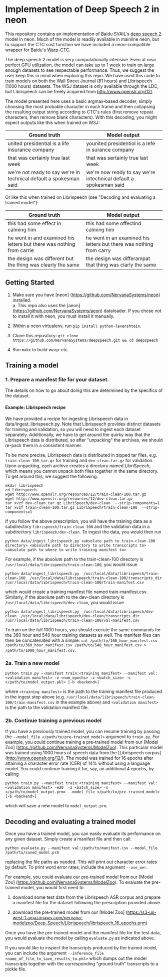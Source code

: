 # Implementation of Deep Speech 2 in neon

This repository contains an implementation of Baidu SVAIL's [deep speech 2](https://arxiv.org/abs/1512.02595) model in neon. Much of the model is readily available in mainline neon, but to support the CTC cost function we have included a neon-compatible wrapper for Baidu's [Warp-CTC].
  
The deep speech 2 model is very computationally intensive. Even at near perfect GPU utilization, the model can take up to 1 week to train on large enough datasets to see respectable performance. Thus, we suggest the user keep this in mind when exploring this repo. We have used this code to train models on both the Wall Street Journal (81 hours) and Librispeech (1000 hours) datasets. The WSJ dataset is only available through the LDC, but Librispeech can be freely acquired from <http://www.openslr.org/12/>.
 
The model presented here uses a basic argmax-based decoder, simply choosing the most probable character in each frame and then collapsing the resulting output string according to CTC's rules (first remove repeat characters, then remove blank characters). With this decoding, you might expect outputs like this when trained on WSJ:

| Ground truth                    | Model output                      |
|---------------------------------|-----------------------------------|
| united presidential is a life insurance company | younited presidentiol is a lefe in surance company |
| that was certainly true last week | that was sertainly true last week |
| we're not ready to say we're in technical default a spokesman said | we're now ready to say we're intechnical default a spokesman said | 

Or like this when trained on Librispeech (see "Decoding and evaluating a trained model"):

| Ground truth                    | Model output                      |
|---------------------------------|-----------------------------------|
| this had some effect in calming him | this had some offectind calming him |
| he went in and examined his letters but there was nothing from carrie | he went in an examined his letters but there was nothing from carry |
| the design was different but the thing was clearly the same | the design was differampat that thing was clarly the same |

## Getting Started
1. Make sure you have [neon] (https://github.com/NervanaSystems/neon) installed.  
    a. This repo also uses the [aeon] (https://github.com/NervanaSystems/aeon) dataloader. If you chose not to install it with neon, you must install it manually.

2. Within a neon virtualenv, run ```pip install python-levenshtein```.

3. Clone this repository: ```git clone https://github.com/NervanaSystems/deepspeech.git && cd deepspeech```

4. Run ```make``` to build warp-ctc.

## Training a model
### 1. Prepare a manifest file for your dataset.
The details on how to go about doing this are determined by the specifics of the dataset. 


#### Example: Librispeech recipe
We have provided a recipe for ingesting Librispeech data in data/ingest_librispeech.py. Note that Librispeech provides distinct datasets for training and validation, so you will need to ingest each dataset separately. Additionally, we have to get around the quirky way that the Librispeech data is distributed, so after "unpacking" the archives, we should re-pack them in a consistent manner.

To be more precise, Librispeech data is distributed in zipped tar files, e.g. `train-clean-100.tar.gz` for training and `dev-clean.tar.gz` for validation. Upon unpacking, each archive creates a directory named LibriSpeech, which means you cannot unpack both files together in the same directory. To get around this, we suggest the following. 
```
mkdir librispeech 
cd librispeech
wget http://www.openslr.org/resources/12/train-clean-100.tar.gz
wget http://www.openslr.org/resources/12/dev-clean.tar.gz
tar xvzf dev-clean.tar.gz LibriSpeech/dev-clean  --strip-components=1
tar xvzf train-clean-100.tar.gz LibriSpeech/train-clean-100  --strip-components=1
```
If you follow the above prescription, you will have the training data as a subdirectory `librispeech/train-clean-100` 
and  the validation data in a subdirectory `librispeech/dev-clean`. To ingest the data, you would then run 
```
python data/ingest_librispeech.py <absolute path to train-clean-100 directory> <absolute path to directory to write transcripts to> <absolute path to where to write training manifest to>
```

For example, if the absolute path to the train-clean-100 directory is ``/usr/local/data/librispeech/train-clean-100``, you would issue  
```
python data/ingest_librispeech.py  /usr/local/data/librispeech/train-clean-100  /usr/local/data/librispeech/train-clean-100/transcripts_dir  /usr/local/data/librispeech/train-clean-100/train-manifest.csv
```
which would create a training manifest file named train-manifest.csv. Similarly, if the absolute path to the dev-clean directory is ``/usr/local/data/librispeech/dev-clean``, you would issue  

```
python data/ingest_librispeech.py  /usr/local/data/librispeech/dev-clean  /usr/local/data/librispeech/dev-clean/transcripts_dir  /usr/local/data/librispeech/train-clean-100/val-manifest.csv
```

To train on the full 1000 hours, you should execute the same commands for the 360 hour and 540 hour training datasets as well. The manifest files can then be concatenated with a simple:
`cat /path/to/100_hour_manifest.csv /path/to/360_hour_manifest.csv /path/to/540_hour_manifest.csv > /path/to/1000_hour_manifest.csv`. 


### 2a. Train a new model

```
python train.py --manifest train:<training manifest> --manifest val:<validation manifest> -e <num_epochs> -z <batch_size> -s </path/to/model_output.pkl> [-b <backend>] 
```

where `<training manifest>` is the path to the training manifest file produced in the ingest step above (e.g. ``/usr/local/data/librispeech/train-clean-100/train-manifest.csv`` in the example above) and `<validation manifest>` is the path to the validation manifest file.
 
### 2b. Continue training a previous model
If you have a previously trained model, you can resume training by passing the `--model_file </path/to/pre-trained_model>` argument to `train.py`. For example, you could continue training a pre-trained model from our [Model Zoo] (https://github.com/NervanaSystems/ModelZoo). This particular model was trained using 1000 hours of speech data from the [Librispeech corpus] (<http://www.openslr.org/12/>). The model was trained for 16 epochs after attaining a character error rate (CER) of 14% without using a language model. You could continue training it for, say, an additional 4 epochs, by calling 
```
python train.py --manifest train:<training manifest> --manifest val:<validation manifest> -e20  -z <batch_size> -s </path/to/model_output.prm> --model_file </path/to/pre-trained_model> [-b <backend>] 
```
which will save a new model to `model_output.prm`. 

## Decoding and evaluating a trained model
Once you have a trained model, you can easily evaluate its performance on any given dataset. Simply create a manifest file and then call:
 ```
 python evaluate.py --manifest val:/path/to/manifest.csv --model_file /path/to/saved_model.prm
 ```
replacing the file paths as needed. This will print out character error rates by default. To print word error rates, include the argument `--use_wer`.

For example, you could evaluate our pre-trained model from our [Model Zoo] (https://github.com/NervanaSystems/ModelZoo). To evaluate the pre-trained model, you would first need to 

1. download some test data from the Librispeech ASR corpus and prepare a manifest file for the dataset following the prescription provided above.  

2. download the pre-trained model from our [Model Zoo] (https://s3-us-west-1.amazonaws.com/nervana-modelzoo/Deep_Speech/Librispeech/librispeech_16_epochs.prm)

Once you have the pre-trained model and the manifest file for the test data, you would evaluate the model by calling `evaluate.py` as indicated above.

If you would like to inspect the transcripts produced by the trained model, you can include the argument `--inference_file <name_of_file_to_save_results_to.pkl>` which dumps out the model transcripts together with the corresponding "ground truth" transcripts to a pickle file. 


[Warp-CTC]: https://github.com/baidu-research/warp-ctc
